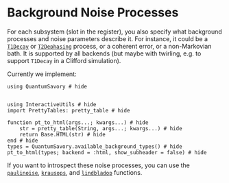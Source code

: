 # Background Noise Processes


For each subsystem (slot in the register), you also specify what background processes and noise parameters describe it.
For instance, it could be a [`T1Decay`](@ref) or [`T2Dephasing`](@ref) process, or a coherent error, or a non-Markovian bath.
It is supported by all backends (but maybe with twirling, e.g. to support `T1Decay` in a Clifford simulation).


Currently we implement:


```@example
using QuantumSavory # hide


using InteractiveUtils # hide
import PrettyTables: pretty_table # hide

function pt_to_html(args...; kwargs...) # hide
    str = pretty_table(String, args...; kwargs...) # hide
    return Base.HTML(str) # hide
end # hide
types = QuantumSavory.available_background_types() # hide
pt_to_html(types; backend = :html, show_subheader = false) # hide
```


If you want to introspect these noise processes, you can use the [`paulinoise`](@ref), [`krausops`](@ref), and [`lindbladop`](@ref) functions.
